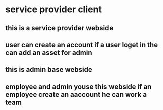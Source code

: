 # service provider client
## this is a service provider webside
## user can create an account if a user loget in the can add an asset for admin
## this is admin base webside 
## employee and admin youse this webside if an employee create an aaccount he can work a team
